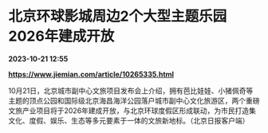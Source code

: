 # 北京环球影城周边2个大型主题乐园2026年建成开放

**2023-10-21 12:55**

**https://www.jiemian.com/article/10265335.html**

10月21日，北京城市副中心文旅项目发布会上介绍，拥有芭比娃娃、小猪佩奇等主题的顶点公园和国际级北京海昌海洋公园落户城市副中心文化旅游区，两个重磅文旅产业项目将于2026年建成开放，与北京环球度假区形成联动，为市民打造集文化、度假、娱乐、生态等多元要素于一体的文旅新地标。（北京日报客户端）
